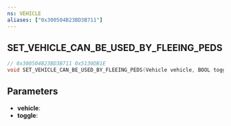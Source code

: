 ```yaml
---
ns: VEHICLE
aliases: ["0x300504B23BD3B711"]
---
```

## SET_VEHICLE_CAN_BE_USED_BY_FLEEING_PEDS

```c
// 0x300504B23BD3B711 0x5130DB1E
void SET_VEHICLE_CAN_BE_USED_BY_FLEEING_PEDS(Vehicle vehicle, BOOL toggle);
```


## Parameters
* **vehicle**: 
* **toggle**: 

